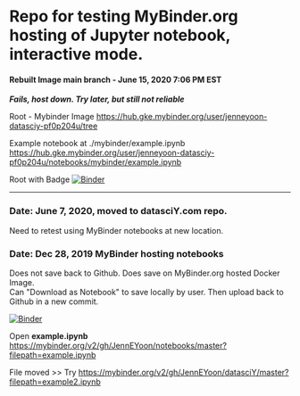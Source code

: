 # Repo for testing MyBinder.org hosting of Jupyter notebook, interactive mode.  


#### Rebuilt Image main branch  - June 15, 2020 7:06 PM EST

***Fails, host down.  Try later, but still not reliable***

Root - Mybinder Image
https://hub.gke.mybinder.org/user/jenneyoon-datasciy-pf0p204u/tree

Example notebook at ./mybinder/example.ipynb
https://hub.gke.mybinder.org/user/jenneyoon-datasciy-pf0p204u/notebooks/mybinder/example.ipynb

Root with Badge
[![Binder](https://mybinder.org/badge_logo.svg)](https://hub.gke.mybinder.org/user/jenneyoon-datasciy-pf0p204u/tree)

---  
### Date: June 7, 2020, moved to datasciY.com repo. 
Need to retest using MyBinder notebooks at new location.  

### Date: Dec 28, 2019 MyBinder hosting notebooks   

Does not save back to Github.  Does save on MyBinder.org hosted Docker Image.  
Can "Download as Notebook" to save locally by user. Then upload back to Github in a new commit.  

[![Binder](https://mybinder.org/badge_logo.svg)](https://mybinder.org/v2/gh/JennEYoon/notebooks/master?filepath=example.ipynb)

Open **example.ipynb**  
https://mybinder.org/v2/gh/JennEYoon/notebooks/master?filepath=example.ipynb  

File moved >> Try 
https://mybinder.org/v2/gh/JennEYoon/datasciY/master?filepath=example2.ipynb




